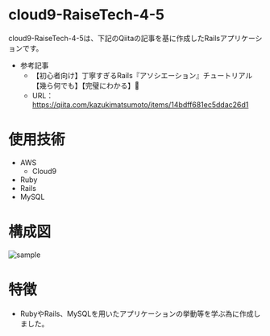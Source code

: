 # cloud9-RaiseTech-4-5
cloud9-RaiseTech-4-5は、下記のQiitaの記事を基に作成したRailsアプリケーションです。
- 参考記事
  - 【初心者向け】丁寧すぎるRails『アソシエーション』チュートリアル【幾ら何でも】【完璧にわかる】🎸
  - URL：https://qiita.com/kazukimatsumoto/items/14bdff681ec5ddac26d1  
# 使用技術
- AWS
  - Cloud9
- Ruby
- Rails
- MySQL
# 構成図
![sample]()  
# 特徴
- RubyやRails、MySQLを用いたアプリケーションの挙動等を学ぶ為に作成しました。
